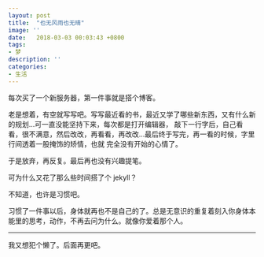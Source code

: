 ```yaml
---
layout: post
title:  "也无风雨也无晴"
image: ''
date:   2018-03-03 00:03:43 +0800
tags:
- 梦
description: ''
categories:
- 生活
---
```


每次买了一个新服务器，第一件事就是搭个博客。

老是想着，有空就写写吧。写写最近看的书，最近又学了哪些新东西，又有什么新的规划...可一直没能坚持下来，每次都是打开编辑器，
敲下一行字后，自己看看，很不满意，然后改改，再看看，再改改...最后终于写完，再一看的时候，字里行间透着一股掩饰的矫情，也就
完全没有开始的心情了。
    
于是放弃，再反复。最后再也没有兴趣提笔。

可为什么又花了那么些时间搭了个 jekyll？

不知道，也许是习惯吧。

习惯了一件事以后，身体就再也不是自己的了。总是无意识的重复着刻入你身体本能里的思考，动作，不再去问为什么。就像你爱着那个人。

----
我又想犯个懒了。后面再更吧。